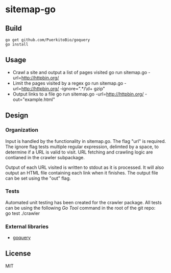 # sitemap-go
Build
-----
    go get github.com/PuerkitoBio/goquery
    go install

Usage
------
* Crawl a site and output a list of pages visited
    go run sitemap.go -url=http://httpbin.org/
* Limit the pages visited by a regex
    go run sitemap.go -url=http://httpbin.org/ -ignore=".*\/\d+ gzip"
* Output links to a file
    go run sitemap.go -url=http://httpbin.org/ -out="example.html"


Design
------
### Organization
Input is handled by the functionality in sitemap.go. The flag "url" is required.  The ignore flag tests multiple regular expression, delimted by a space, to determine if a URL is valid to visit.  URL fetching and crawling logic are contianed in the crawler subpackage.

Output of each URL visited is written to stdout as it is processed.  It will also output an HTML file containing each link when it finishes.  The output file can be set using the "out" flag.

### Tests
Automated unit testing has been created for the crawler package. All tests can be using the following *Go Tool* command in the root of the git repo:  
	go test ./crawler

### External libraries 
* [goquery](http://github.com/PuerkitoBio/goquery/)

License
------
MIT
